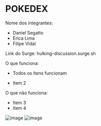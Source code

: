 # POKEDEX

Nome dos integrantes: 
- Daniel Segatto
- Erica Lima 
- Filipe Vidal

Link do Surge: hulking-discussion.surge.sh

O que funciona:
- Todos os itens funcionam

- Item 2

O que não funciona: 
- Item 3
- Item 4


![image](https://user-images.githubusercontent.com/97070330/178089370-cd8e1cc1-7021-46f3-9ac7-8a6d0c9c5818.png)
![image](https://user-images.githubusercontent.com/97070330/178089379-6124dad5-a35b-4f99-a69b-be0c8e7e8b81.png)

